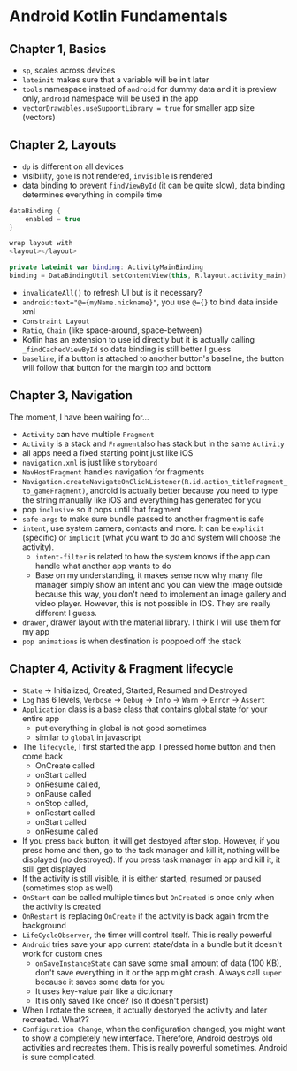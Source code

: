 # Android Kotlin Fundamentals
## Chapter 1, Basics
- `sp`, scales across devices
- `lateinit` makes sure that a variable will be init later
- `tools` namespace instead of `android` for dummy data and it is preview only, `android` namespace will be used in the app
- `vectorDrawables.useSupportLibrary = true` for smaller app size (vectors)

## Chapter 2, Layouts
- `dp` is different on all devices
- visibility, `gone` is not rendered, `invisible` is rendered
- data binding to prevent `findViewById` (it can be quite slow), data binding determines everything in compile time
~~~kotlin
dataBinding {
    enabled = true
}

wrap layout with
<layout></layout>

private lateinit var binding: ActivityMainBinding
binding = DataBindingUtil.setContentView(this, R.layout.activity_main)
~~~
- `invalidateAll()` to refresh UI but is it necessary?
- `android:text="@={myName.nickname}"`, you use `@={}` to bind data inside xml
- `Constraint Layout`
- `Ratio`, `Chain` (like space-around, space-between)
- Kotlin has an extension to use id directly but it is actually calling `_findCachedViewById` so data binding is still better I guess
- `baseline`, if a button is attached to another button's baseline, the button will follow that button for the margin top and bottom

## Chapter 3, Navigation
The moment, I have been waiting for...
- `Activity` can have multiple `Fragment`
- `Activity` is a stack and `Fragment`also has stack but in the same `Activity`
- all apps need a fixed starting point just like iOS
- `navigation.xml` is just like `storyboard`
- `NavHostFragment` handles navigation for fragments
- `Navigation.createNavigateOnClickListener(R.id.action_titleFragment_to_gameFragment)`, android is actually better because you need to type the string manually like iOS and everything has generated for you
- pop `inclusive` so it pops until that fragment
- `safe-args` to make sure bundle passed to another fragment is safe
- `intent`, use system camera, contacts and more. It can be `explicit` (specific) or `implicit` (what you want to do and system will choose the activity).
    - `intent-filter` is related to how the system knows if the app can handle what another app wants to do
    - Base on my understanding, it makes sense now why many file manager simply show an intent and you can view the image outside because this way, you don't need to implement an image gallery and video player. However, this is not possible in IOS. They are really different I guess. 
- `drawer`, drawer layout with the material library. I think I will use them for my app
- `pop animations` is when destination is poppoed off the stack

## Chapter 4, Activity & Fragment lifecycle
- `State` -> Initialized, Created, Started, Resumed and Destroyed
- `Log` has 6 levels, `Verbose` -> `Debug` -> `Info` -> `Warn` -> `Error` -> `Assert`
- `Application` class is a base class that contains global state for your entire app
    - put everything in global is not good sometimes
    - similar to `global` in javascript
- The `lifecycle`, I first started the app. I pressed home button and then come back
    - OnCreate called
    - onStart called
    - onResume called,
    - onPause called
    - onStop called,
    - onRestart called
    - onStart called
    - onResume called
- If you press `back` button, it will get destoyed after stop. However, if you press home and then, go to the task manager and kill it, nothing will be displayed (no destroyed). If you press task manager in app and kill it, it still get displayed
- If the activity is still visible, it is either started, resumed or paused (sometimes stop as well)
- `OnStart` can be called multiple times but `OnCreated` is once only when the activity is created
- `OnRestart` is replacing `OnCreate` if the activity is back again from the background
- `LifeCycleObserver`, the timer will control itself. This is really powerful
- `Android` tries save your app current state/data in a bundle but it doesn't work for custom ones
    - `onSaveInstanceState` can save some small amount of data (100 KB), don't save everything in it or the app might crash. Always call `super` because it saves some data for you
    - It uses key-value pair like a dictionary
    - It is only saved like once? (so it doesn't persist)
- When I rotate the screen, it actually destoryed the activity and later recreated. What??
- `Configuration Change`, when the configuration changed, you might want to show a completely new interface. Therefore, Android destroys old activities and recreates them. This is really powerful sometimes. Android is sure complicated. 

